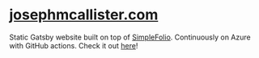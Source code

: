 # [josephmcallister.com](https://www.josephmcallister.com)

Static Gatsby website built on top of [SimpleFolio](https://github.com/cobidev/gatsby-simplefolio). Continuously on Azure with GitHub actions. Check it out [here](https://www.josephmcallister.com)!
